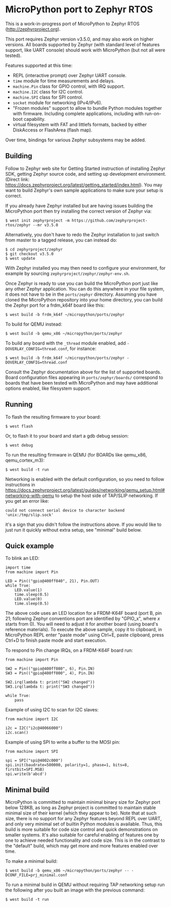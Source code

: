 MicroPython port to Zephyr RTOS
===============================

This is a work-in-progress port of MicroPython to Zephyr RTOS
(http://zephyrproject.org).

This port requires Zephyr version v3.5.0, and may also work on higher
versions.  All boards supported
by Zephyr (with standard level of features support, like UART console)
should work with MicroPython (but not all were tested).

Features supported at this time:

* REPL (interactive prompt) over Zephyr UART console.
* `time` module for time measurements and delays.
* `machine.Pin` class for GPIO control, with IRQ support.
* `machine.I2C` class for I2C control.
* `machine.SPI` class for SPI control.
* `socket` module for networking (IPv4/IPv6).
* "Frozen modules" support to allow to bundle Python modules together
  with firmware. Including complete applications, including with
  run-on-boot capability.
* virtual filesystem with FAT and littlefs formats, backed by either
  DiskAccess or FlashArea (flash map).

Over time, bindings for various Zephyr subsystems may be added.


Building
--------

Follow to Zephyr web site for Getting Started instruction of installing
Zephyr SDK, getting Zephyr source code, and setting up development
environment. (Direct link:
https://docs.zephyrproject.org/latest/getting_started/index.html).
You may want to build Zephyr's own sample applications to make sure your
setup is correct.

If you already have Zephyr installed but are having issues building the
MicroPython port then try installing the correct version of Zephyr via:

    $ west init zephyrproject -m https://github.com/zephyrproject-rtos/zephyr --mr v3.5.0

Alternatively, you don't have to redo the Zephyr installation to just
switch from master to a tagged release, you can instead do:

    $ cd zephyrproject/zephyr
    $ git checkout v3.5.0
    $ west update

With Zephyr installed you may then need to configure your environment,
for example by sourcing `zephyrproject/zephyr/zephyr-env.sh`.

Once Zephyr is ready to use you can build the MicroPython port just like any
other Zephyr application. You can do this anywhere in your file system, it does
not have to be in the `ports/zephyr` directory. Assuming you have cloned the
MicroPython repository into your home directory, you can build the Zephyr port
for a frdm_k64f board like this:

    $ west build -b frdm_k64f ~/micropython/ports/zephyr

To build for QEMU instead:

    $ west build -b qemu_x86 ~/micropython/ports/zephyr

To build any board with the `_thread` module enabled,
add `-DOVERLAY_CONFIG=thread.conf`, for instance:

    $ west build -b frdm_k64f ~/micropython/ports/zephyr -DOVERLAY_CONFIG=thread.conf

Consult the Zephyr documentation above for the list of
supported boards.  Board configuration files appearing in `ports/zephyr/boards/`
correspond to boards that have been tested with MicroPython and may have
additional options enabled, like filesystem support.

Running
-------

To flash the resulting firmware to your board:

    $ west flash

Or, to flash it to your board and start a gdb debug session:

    $ west debug

To run the resulting firmware in QEMU (for BOARDs like qemu_x86,
qemu_cortex_m3):

    $ west build -t run

Networking is enabled with the default configuration, so you need to follow
instructions in
https://docs.zephyrproject.org/latest/guides/networking/qemu_setup.html#networking-with-qemu
to setup the host side of TAP/SLIP networking. If you get an error like:

    could not connect serial device to character backend 'unix:/tmp/slip.sock'

it's a sign that you didn't follow the instructions above. If you would like
to just run it quickly without extra setup, see "minimal" build below.

Quick example
-------------

To blink an LED:

    import time
    from machine import Pin

    LED = Pin(("gpio@400ff040", 21), Pin.OUT)
    while True:
        LED.value(1)
        time.sleep(0.5)
        LED.value(0)
        time.sleep(0.5)

The above code uses an LED location for a FRDM-K64F board (port B, pin 21;
following Zephyr conventions port are identified by "GPIO_x", where *x*
starts from 0). You will need to adjust it for another board (using board's
reference materials). To execute the above sample, copy it to clipboard, in
MicroPython REPL enter "paste mode" using Ctrl+E, paste clipboard, press
Ctrl+D to finish paste mode and start execution.

To respond to Pin change IRQs, on a FRDM-K64F board run:

    from machine import Pin

    SW2 = Pin(("gpio@400ff080", 6), Pin.IN)
    SW3 = Pin(("gpio@400ff000", 4), Pin.IN)

    SW2.irq(lambda t: print("SW2 changed"))
    SW3.irq(lambda t: print("SW3 changed"))

    while True:
        pass

Example of using I2C to scan for I2C slaves:

    from machine import I2C

    i2c = I2C("i2c@40066000")
    i2c.scan()

Example of using SPI to write a buffer to the MOSI pin:

    from machine import SPI

    spi = SPI("spi@4002c000")
    spi.init(baudrate=500000, polarity=1, phase=1, bits=8, firstbit=SPI.MSB)
    spi.write(b'abcd')


Minimal build
-------------

MicroPython is committed to maintain minimal binary size for Zephyr port
below 128KB, as long as Zephyr project is committed to maintain stable
minimal size of their kernel (which they appear to be). Note that at such
size, there is no support for any Zephyr features beyond REPL over UART,
and only very minimal set of builtin Python modules is available. Thus,
this build is more suitable for code size control and quick demonstrations
on smaller systems. It's also suitable for careful enabling of features
one by one to achieve needed functionality and code size. This is in the
contrast to the "default" build, which may get more and more features
enabled over time.

To make a minimal build:

    $ west build -b qemu_x86 ~/micropython/ports/zephyr -- -DCONF_FILE=prj_minimal.conf

To run a minimal build in QEMU without requiring TAP networking setup
run the following after you built an image with the previous command:

    $ west build -t run

